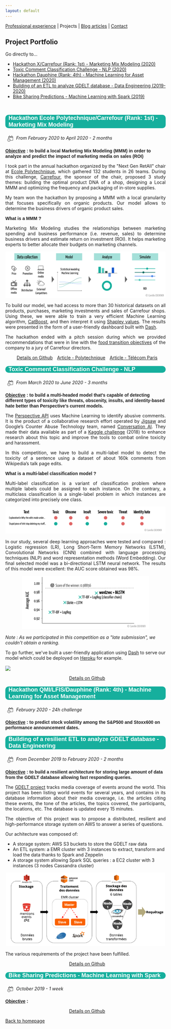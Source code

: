```yaml
---
layout: default
---
```


[Professional experience](./professional-experience.html) | Projects | [Blog articles](./blog-articles.html) | [Contact](mailto:cochenercamille@yahoo.fr)

## Project Portfolio

Go directly to...

- [Hackathon X/Carrefour (Rank: 1st) - Marketing Mix Modeling (2020)](#hackathon-carrefour)
- [Toxic Comment Classification Challenge - NLP (2020)](#nlp-toxic-challenge)
- [Hackathon Dauphine (Rank: 4th) - Machine Learning for Asset Management (2020)](#qmi-challenge)
- [Building of an ETL to analyze GDELT database - Data Engineering (2019-2020)](#gdelt-project)
- [Bike Sharing Predictions - Machine Learning with Spark (2019)](#bike-sharing-spark)

<br>

<a name="hackathon-carrefour"></a>
<p style="font-weight: bold; font-family: 'Yanone Kaffeesatz', sans-serif; font-size:18px; background-color : #16af9d; color: white ; padding-left: 10px; border-radius: 10px;">Hackathon Ecole Polytechnique/Carrefour (Rank: 1st) - Marketing Mix Modeling</p>

<img src="assets/img/calendar.png" 
  style="vertical-align: middle ; padding: 5px" 
  width="20"> <i>From February 2020 to April 2020 - 2 months</i><br>

<span style="font-weight: bold; font-family: 'Yanone Kaffeesatz', sans-serif;"><u>Objective</u> : to build a local Marketing Mix Modeling (MMM) in order to analyze and predict the impact of marketing media on sales (ROI)</span>

<p style="text-align: justify;">I took part in the annual hackathon organized by the "Next Gen RetAIl" chair at <a href="https://www.polytechnique.edu/">Ecole Polytechnique</a>, which gathered 132 students in 26 teams. During this challenge, <a href="https://www.carrefour.fr/">Carrefour</a>, the sponsor of the chair, proposed 3 study themes: building the optimal product DNA of a shop, designing a Local MMM and optimizing the frequency and packaging of in-store supplies.  </p>

<p style="text-align: justify;">My team won the hackathon by proposing a MMM with a local granularity that focuses specifically on organic products. Our model allows to determine the business drivers of organic product sales. </p> 

<span style="font-weight: bold; font-family: 'Yanone Kaffeesatz', sans-serif;">What is a MMM ?</span>

<p style="text-align: justify;">Marketing Mix Modeling studies the relationships between marketing spending and business performance (i.e. revenue, sales) to determine business drivers and estimate return on investment (ROI). It helps marketing experts to better allocate their budgets on marketing channels. </p> 

<img src="assets/img/MMM.png" 
  style="vertical-align: middle" >

<p style="text-align: justify;">To build our model, we had access to more than 30 historical datasets on all products, purchases, marketing investments and sales of Carrefour shops. Using these, we were able to train a very efficient Machine Learning algorithm, <a href="https://catboost.ai/">CatBoost</a>, and then interpret it using <a href="https://shap.readthedocs.io/en/latest/">Shapley values</a>. The results were presented in the form of a user-friendly dashboard built with <a href="https://plotly.com/dash/">Dash</a>.</p>

<p style="text-align: justify;">The hackathon ended with a pitch session during which we provided recommendations that were in line with the <a  href="https://www.carrefour.com/fr/groupe/transition-alimentaire">food transition objectives</a> of the company to a jury of Carrefour directors.</p>

<p style="text-align: center;"><a href="https://github.com/camillecochener/Hackathon-X-Carrefour-2020" rel="nofollow noopener noreferrer"> <i class="fab fa-github" style="padding: 5px"></i>Details on Github</a> <a href="https://www.polytechnique.edu/en/content/hackathon-chair-next-gen-retail-comes-end" rel="nofollow noopener noreferrer"><i class="far fa-newspaper" style="padding: 5px"></i>Article - Polytechnique</a> <a href="https://www.telecom-paris.fr/telecom-paris-remporte-hackathon-x-carrefour-ai-data-science" rel="nofollow noopener noreferrer"><i class="far fa-newspaper" style="padding: 5px"></i>Article - Télécom Paris</a></p>



<a name="nlp-toxic-challenge"></a>
<p style="font-weight: bold; font-family: 'Yanone Kaffeesatz', sans-serif; font-size:18px; background-color : #16af9d; color: white ; padding-left: 10px; border-radius: 10px;">Toxic Comment Classification Challenge - NLP</p>

<img src="assets/img/calendar.png" 
  style="vertical-align: middle ; padding: 5px" 
  width="20"> <i>From March 2020 to June 2020 - 3 months</i><br>

<span style="font-weight: bold; font-family: 'Yanone Kaffeesatz', sans-serif;"><u>Objective</u> : to build a multi-headed model that’s capable of detecting different types of toxicity like threats, obscenity, insults, and identity-based hate better than Perspective’s current models.</span> 

<p style="text-align: justify;">The <a href="https://www.perspectiveapi.com/">Perspective API</a> uses Machine Learning to identify abusive comments. It is the product of a collaborative research effort operated by <a href="https://jigsaw.google.com">Jigsaw</a> and Google’s Counter Abuse Technology team, named <a href="https://conversationai.github.io/">Conversation AI</a>. They made their data available as part of a <a href="https://www.kaggle.com/c/jigsaw-toxic-comment-classification-challenge/overview">Kaggle challenge</a> (2018) to enhance research about this topic and improve the tools to combat online toxicity and harassment.</p> 

<p style="text-align: justify;">In this competition, we have to build a multi-label model to detect the toxicity of a sentence using a dataset of about 160k comments from Wikipedia’s talk page edits.</p> 

<span style="font-weight: bold; font-family: 'Yanone Kaffeesatz', sans-serif;">What is a multi-label classification model ?</span>

<p style="text-align: justify;">Multi-label classification is a variant of classification problem where multiple labels could be assigned to each instance. On the contrary, a multiclass classification is a single-label problem in which instances are categorized into precisely one class. </p>

<div style="text-align:center"><img src="assets/img/Multi label classification.png"></div>

<p style="text-align: justify;">In our study, several deep learning approaches were tested and compared : Logistic regression (LR), Long Short-Term Memory Networks (LSTM), Convolutional Networks (CNN) combined with language processing techniques (NLP) and word representation methods (Word Embedding). Our final selected model was a bi-directional LSTM neural network. The results of this model were excellent: the AUC score obtained was 98%.</p>

<div style="text-align:center"><img src="assets/img/Resultats Kaggle NLP.png" width="400"></div>

<i>Note : As we participated in this competition as a "late submission", we couldn't obtain a ranking.</i>

To go further, we've built a user-friendly application using <a href="https://plotly.com/dash/">Dash</a> to serve our model which could be deployed on <a href="https://www.heroku.com/">Heroku</a> for example. 

<img src="assets/img/appli.gif" 
  style="vertical-align: middle" >

<p style="text-align: center;"><a href="https://github.com/camillecochener/Toxic-comment-classification-challenge" rel="nofollow noopener noreferrer"> <i class="fab fa-github" style="padding: 5px"></i>Details on Github</a></p>



<a name="qmi-challenge"></a>
<p style="font-weight: bold; font-family: 'Yanone Kaffeesatz', sans-serif; font-size:18px; background-color : #16af9d; color: white ; padding-left: 10px; border-radius: 10px;">Hackathon QMI/LFIS/Dauphine (Rank: 4th) - Machine Learning for Asset Management</p>

<img src="assets/img/calendar.png" 
  style="vertical-align: middle ; padding: 5px" 
  width="20"> <i>February 2020 - 24h challenge</i><br>

<span style="font-weight: bold; font-family: 'Yanone Kaffeesatz', sans-serif;"><u>Objective</u> : to predict stock volatility among the S&P500 and Stoxx600 on performance announcement dates.</span>



<a name="gdelt-project"></a>
<p style="font-weight: bold; font-family: 'Yanone Kaffeesatz', sans-serif; font-size:18px; background-color : #16af9d; color: white ; padding-left: 10px; border-radius: 10px;">Building of a resilient ETL to analyze GDELT database - Data Engineering</p>

<img src="assets/img/calendar.png" 
  style="vertical-align: middle ; padding: 5px" 
  width="20"> <i>From December 2019 to February 2020 - 2 months</i><br>

<span style="font-weight: bold; font-family: 'Yanone Kaffeesatz', sans-serif;"><u>Objective</u> : to build a resilient architecture for storing large amount of data from the GDELT database allowing fast responding queries.</span>

<p style="text-align: justify;">The <a href="https://www.gdeltproject.org/">GDELT project</a> tracks media coverage of events around the world. This project has been listing world events for several years, and contains in its database information about their media coverage, i.e. the articles citing these events, the tone of the articles, the topics covered, the participants, the locations, etc. The database is updated every 15 minutes.</p>

<p style="text-align: justify;">The objective of this project was to propose a distributed, resilient and high-performance storage system on AWS to answer a series of questions. </p>

Our achitecture was composed of:
* A storage system: AWS S3 buckets to store the GDELT raw data
* An ETL system: a EMR cluster with 3 instances to extract, transform and load the data thanks to Spark and Zeppelin
* A storage system allowing Spark SQL queries : a EC2 cluster with 3 instances (3 nodes Cassandra cluster)

<div style="text-align:center"><img src="assets/img/Architecture_ETL.png" width="500"></div>

<p style="text-align: justify;">The various requirements of the project have been fulfilled.</p>

<p style="text-align: center;"><a href="https://github.com/camillecochener/ETL-building-for-GDELT-Data-Analysis" rel="nofollow noopener noreferrer"> <i class="fab fa-github" style="padding: 5px"></i>Details on Github</a></p>




<a name="bike-sharing-spark"></a>
<p style="font-weight: bold; font-family: 'Yanone Kaffeesatz', sans-serif; font-size:18px; background-color : #16af9d; color: white ; padding-left: 10px; border-radius: 10px;">Bike Sharing Predictions - Machine Learning with Spark</p>

<img src="assets/img/calendar.png" 
  style="vertical-align: middle ; padding: 5px" 
  width="20"> <i>October 2019 - 1 week</i><br>

<span style="font-weight: bold; font-family: 'Yanone Kaffeesatz', sans-serif;"><u>Objective</u> : </span>

<p style="text-align: center;"><a href="https://github.com/camillecochener/Toxic-comment-classification-challenge" rel="nofollow noopener noreferrer"> <i class="fab fa-github" style="padding: 5px"></i>Details on Github</a></p>

[Back to homepage](./)
